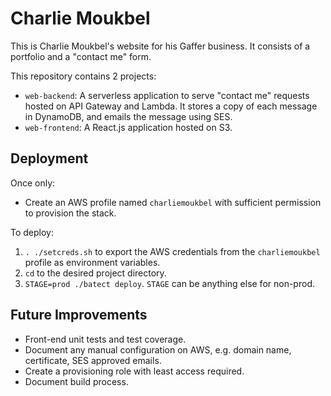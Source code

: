 # Charlie Moukbel

This is Charlie Moukbel's website for his Gaffer business.
It consists of a portfolio and a "contact me" form.

This repository contains 2 projects: 

- `web-backend`: A serverless application to serve "contact me" requests hosted on API Gateway and Lambda. It stores a copy of each message in DynamoDB, and emails the message using SES.
- `web-frontend`: A React.js application hosted on S3.

## Deployment

Once only:

- Create an AWS profile named `charliemoukbel` with sufficient permission to provision the stack.

To deploy:

1. `. ./setcreds.sh` to export the AWS credentials from the `charliemoukbel` profile as environment variables.
2. `cd` to the desired project directory.
3. `STAGE=prod ./batect deploy`. `STAGE` can be anything else for non-prod.

## Future Improvements

- Front-end unit tests and test coverage.
- Document any manual configuration on AWS, e.g. domain name, certificate, SES approved emails.
- Create a provisioning role with least access required.
- Document build process.